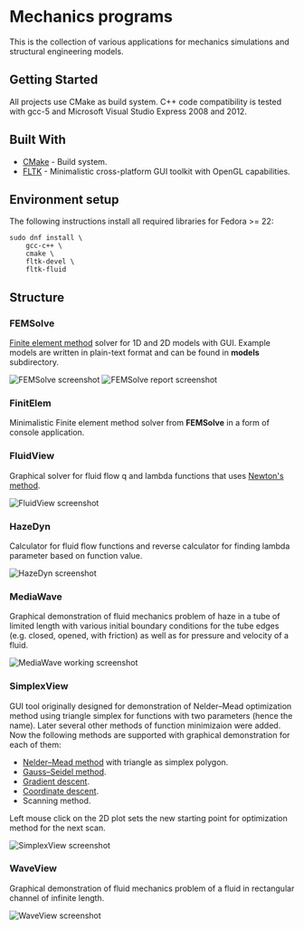 # Mechanics programs

This is the collection of various applications for mechanics simulations and structural engineering models. 

## Getting Started

All projects use CMake as build system. C++ code compatibility is tested
with gcc-5 and Microsoft Visual Studio Express 2008 and 2012.

## Built With

* [CMake](https://cmake.org/) - Build system.
* [FLTK](http://www.fltk.org) - Minimalistic cross-platform GUI toolkit with OpenGL capabilities.

## Environment setup

The following instructions install all required libraries for Fedora >= 22:

```
sudo dnf install \
    gcc-c++ \
    cmake \
    fltk-devel \
    fltk-fluid
```

## Structure

### FEMSolve

[Finite element method](https://en.wikipedia.org/wiki/Finite_element_method) solver
for 1D and 2D models with GUI. Example models are written in plain-text format 
and can be found in __models__ subdirectory.

![FEMSolve screenshot](https://user-images.githubusercontent.com/856993/30612564-afc1e4cc-9d8d-11e7-87ff-549e2d77aad6.png)
![FEMSolve report screenshot](https://user-images.githubusercontent.com/856993/30612581-c1030216-9d8d-11e7-817c-cedcadbff0d3.png)

### FinitElem

Minimalistic Finite element method solver from __FEMSolve__ in a form
of console application.

### FluidView

Graphical solver for fluid flow q and lambda functions that uses [Newton's method](https://en.wikipedia.org/wiki/Newton%27s_method).

![FluidView screenshot](https://user-images.githubusercontent.com/856993/30612458-5368f2a6-9d8d-11e7-964a-04e94a1a971f.png)

### HazeDyn

Calculator for fluid flow functions and reverse calculator
for finding lambda parameter based on function value.

![HazeDyn screenshot](https://user-images.githubusercontent.com/856993/30612418-27a2beae-9d8d-11e7-8f86-0f504db09789.png)

### MediaWave

Graphical demonstration of fluid mechanics problem of haze in a tube
of limited length with various initial boundary conditions for the tube
edges (e.g. closed, opened, with friction) as well as for pressure and velocity
of a fluid.

![MediaWave working screenshot](https://user-images.githubusercontent.com/856993/30612172-687effec-9d8c-11e7-84fc-81e7de398922.png)

### SimplexView

GUI tool originally designed for demonstration of Nelder–Mead optimization
method using triangle simplex for functions with two parameters (hence the name).
Later several other methods of function minimizaion were added. Now the following
methods are supported with graphical demonstration for each of them:

* [Nelder–Mead method](https://en.wikipedia.org/wiki/Nelder%E2%80%93Mead_method) with triangle as simplex polygon.
* [Gauss–Seidel method](https://en.wikipedia.org/wiki/Gauss%E2%80%93Seidel_method).
* [Gradient descent](https://en.wikipedia.org/wiki/Gradient_descent).
* [Coordinate descent](https://en.wikipedia.org/wiki/Coordinate_descent).
* Scanning method.

Left mouse click on the 2D plot sets the new starting point for optimization
method for the next scan.

![SimplexView screenshot](https://user-images.githubusercontent.com/856993/30611865-689abeea-9d8b-11e7-8523-39688b65cc65.png)

### WaveView

Graphical demonstration of fluid mechanics problem of a fluid in
rectangular channel of infinite length.

![WaveView screenshot](https://user-images.githubusercontent.com/856993/30611938-af73b5ba-9d8b-11e7-86fc-0271d2dcd48e.png)

